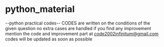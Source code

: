 # python_material
--python practical codes--
CODES are written on the conditions of the given question no extra cases are handled
if you find any improvement mention the code and improvement part at code2002infinitum@gmail.com
codes will be updated as soon as possible
